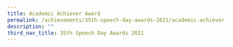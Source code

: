 ```yaml
---
title: Academic Achiever Award
permalink: /achievements/35th-speech-day-awards-2021/academic-achiever-award/
description: ""
third_nav_title: 35th Speech Day Awards 2021
---
```

